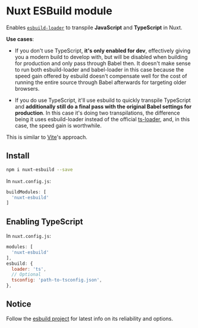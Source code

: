 # Nuxt ESBuild module

Enables [`esbuild-loader`](https://github.com/egoist/esbuild-loader) 
to transpile **JavaScript** and **TypeScript** in Nuxt.

**Use cases**:

- If you don't use TypeScript, **it's only enabled for dev**, effectively giving you a modern build to develop with, but will be disabled when building for production and only pass through Babel then. It doesn't make sense to run both esbuild-loader and babel-loader in this case because the speed gain offered by esbuild doesn't compensate well for the cost of running the entire source through Babel afterwards for targeting older browsers.

- If you do use TypeScript, it'll use esbuild to quickly transpile TypeScript and **additionally still do a final pass with the original Babel settings for production**. In this case it's doing two transpilations, the difference being it uses esbuild-loader instead of the official [ts-loader](https://github.com/TypeStrong/ts-loader), and, in this case, the speed gain is worthwhile.

This is similar to [Vite](https://github.com/vitejs/vite)'s approach.

## Install

```sh
npm i nuxt-esbuild --save
```

In `nuxt.config.js`:

```js
buildModules: [
  'nuxt-esbuild'
]
```

## Enabling TypeScript

In `nuxt.config.js`:

```js
modules: [
  'nuxt-esbuild'
],
esbuild: {
  loader: 'ts',
  // Optional
  tsconfig: 'path-to-tsconfig.json',
},
```

## Notice

Follow the [esbuild project](https://github.com/evanw/esbuild) for latest info on its reliability and options.
